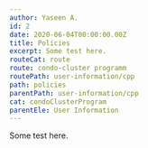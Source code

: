```yaml
---
author: Yaseen A.
id: 2
date: 2020-06-04T00:00:00.00Z
title: Policies
excerpt: Some test here.
routeCat: route
route: condo-cluster programm
routePath: user-information/cpp
path: policies
parentPath: user-information/cpp
cat: condoClusterProgram
parentEle: User Information
---
```


Some test here.
